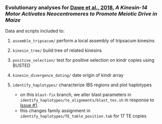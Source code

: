 ### Evolutionary analyses for [Dawe et al., 2018](http://www.cell.com/cell/abstract/S0092-8674(18)30289-7), *A Kinesin-14 Motor Activates Neocentromeres to Promote Meiotic Drive in Maize*

Data and scripts included to:

1. ```assemble_tripsacum/``` perform a local assembly of tripsacum kinesins

2. ```kinesin_tree/``` build tree of related kinesins

3. ```positive_selection/``` test for positive selection on kindr copies using BUSTED

4. ```kinesin_divergence_dating/``` date origin of kindr array

5. ```identify_haplotypes/``` characterize IBS regions and plot haplotypes
	- on this `blast-fix` branch, we alter blast parameters in ```identify_haplotypes/te_alignments/blast_tes.sh``` in response to [Issue #1](/../../issues/1).
	- this changes family assignment in ```identify_haplotypes/TE_table_position.tab``` for 17 TE copies

